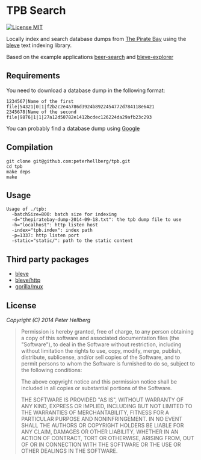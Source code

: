 # TPB Search

[![License MIT](https://img.shields.io/badge/license-MIT-lightgrey.svg?style=flat)](https://github.com/peterhellberg/tpb#license)

Locally index and search database dumps from
[The Pirate Bay](http://en.wikipedia.org/wiki/The_Pirate_Bay) using the
[bleve](https://github.com/couchbaselabs/bleve) text indexing library.

Based on the example applications
[beer-search](https://github.com/blevesearch/beer-search) and
[bleve-explorer](https://github.com/blevesearch/bleve-explorer)

## Requirements

You need to download a database dump in the following format:

```
1234567|Name of the first file|54321|0|1|f2b2c2e4a786d3924b8922454772d784118e6421
2345678|Name of the second file|9876|1|1|27a12d50782e1412bcdec126224da29afb23c293
```

You can probably find a database dump using [Google](http://lmgtfy.com/?q=%22thepiratebay-dump%22+%22.txt.gz%22+--bitsnoop)

## Compilation

```
git clone git@github.com:peterhellberg/tpb.git
cd tpb
make deps
make
```

## Usage

```
Usage of ./tpb:
  -batchSize=800: batch size for indexing
  -d="thepiratebay-dump-2014-09-18.txt": the tpb dump file to use
  -h="localhost": http listen host
  -index="tpb.index": index path
  -p=1337: http listen port
  -static="static/": path to the static content
```

## Third party packages

 - [bleve](https://godoc.org/github.com/blevesearch/bleve)
 - [bleve/http](https://godoc.org/github.com/blevesearch/bleve/http)
 - [gorilla/mux](https://godoc.org/github.com/gorilla/mux)

## License

*Copyright (C) 2014 Peter Hellberg*

> Permission is hereby granted, free of charge, to any person obtaining
> a copy of this software and associated documentation files (the "Software"),
> to deal in the Software without restriction, including without limitation
> the rights to use, copy, modify, merge, publish, distribute, sublicense,
> and/or sell copies of the Software, and to permit persons to whom the
> Software is furnished to do so, subject to the following conditions:
>
> The above copyright notice and this permission notice shall be included
> in all copies or substantial portions of the Software.
>
> THE SOFTWARE IS PROVIDED "AS IS", WITHOUT WARRANTY OF ANY KIND,
> EXPRESS OR IMPLIED, INCLUDING BUT NOT LIMITED TO THE WARRANTIES
> OF MERCHANTABILITY, FITNESS FOR A PARTICULAR PURPOSE AND NONINFRINGEMENT.
> IN NO EVENT SHALL THE AUTHORS OR COPYRIGHT HOLDERS BE LIABLE FOR ANY CLAIM,
> DAMAGES OR OTHER LIABILITY, WHETHER IN AN ACTION OF CONTRACT,
> TORT OR OTHERWISE, ARISING FROM, OUT OF OR IN CONNECTION WITH THE SOFTWARE
> OR THE USE OR OTHER DEALINGS IN THE SOFTWARE.
